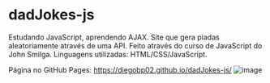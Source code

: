 # dadJokes-js
Estudando JavaScript, aprendendo AJAX. Site que gera piadas aleatoriamente através de uma API. Feito através do curso de JavaScript do John Smilga. Linguagens utilizadas: HTML/CSS/JavaScript.

Página no GitHub Pages: https://diegobp02.github.io/dadJokes-js/
![image](https://user-images.githubusercontent.com/103163622/184303311-3585b2d2-fcf5-468b-95a4-eb809618fc41.png)
